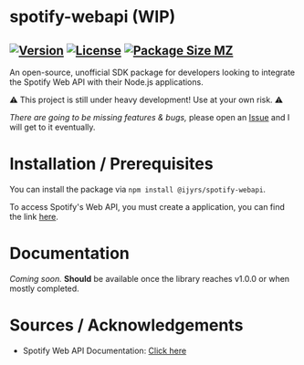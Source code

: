# spotify-webapi (WIP)
[![Version](https://img.shields.io/npm/v/@ijyrs/spotify-webapi.svg)](https://www.npmjs.com/package/@ijyrs/spotify-webapi)
[![License](https://img.shields.io/npm/l/@ijyrs/spotify-webapi)]()
[![Package Size MZ](https://img.shields.io/bundlephobia/minzip/@ijyrs/spotify-webapi)]()
---

An open-source, unofficial SDK package for developers looking to integrate the Spotify Web API with their Node.js applications.

⚠️ This project is still under heavy development! Use at your own risk. ⚠️

*There are going to be missing features & bugs,* please open an [Issue]() and I will get to it eventually.

# Installation / Prerequisites

You can install the package via `npm install @ijyrs/spotify-webapi`.

To access Spotify's Web API, you must create a application, you can find the link [here]().

# Documentation

*Coming soon.* **Should** be available once the library reaches v1.0.0 or when mostly completed.

# Sources / Acknowledgements

- Spotify Web API Documentation: [Click here](https://developer.spotify.com/documentation/web-api)